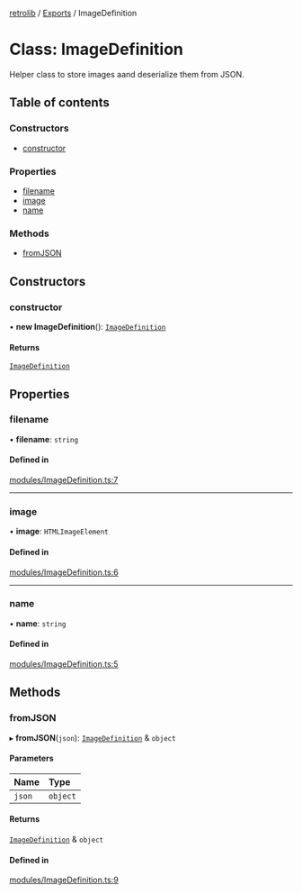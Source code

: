 [retrolib](../README.md) / [Exports](../modules.md) / ImageDefinition

# Class: ImageDefinition

Helper class to store images aand deserialize them from JSON.

## Table of contents

### Constructors

- [constructor](ImageDefinition.md#constructor)

### Properties

- [filename](ImageDefinition.md#filename)
- [image](ImageDefinition.md#image)
- [name](ImageDefinition.md#name)

### Methods

- [fromJSON](ImageDefinition.md#fromjson)

## Constructors

### constructor

• **new ImageDefinition**(): [`ImageDefinition`](ImageDefinition.md)

#### Returns

[`ImageDefinition`](ImageDefinition.md)

## Properties

### filename

• **filename**: `string`

#### Defined in

[modules/ImageDefinition.ts:7](https://github.com/philbgarner/retrolib/blob/3f51de3/src/modules/ImageDefinition.ts#L7)

___

### image

• **image**: `HTMLImageElement`

#### Defined in

[modules/ImageDefinition.ts:6](https://github.com/philbgarner/retrolib/blob/3f51de3/src/modules/ImageDefinition.ts#L6)

___

### name

• **name**: `string`

#### Defined in

[modules/ImageDefinition.ts:5](https://github.com/philbgarner/retrolib/blob/3f51de3/src/modules/ImageDefinition.ts#L5)

## Methods

### fromJSON

▸ **fromJSON**(`json`): [`ImageDefinition`](ImageDefinition.md) & `object`

#### Parameters

| Name | Type |
| :------ | :------ |
| `json` | `object` |

#### Returns

[`ImageDefinition`](ImageDefinition.md) & `object`

#### Defined in

[modules/ImageDefinition.ts:9](https://github.com/philbgarner/retrolib/blob/3f51de3/src/modules/ImageDefinition.ts#L9)
